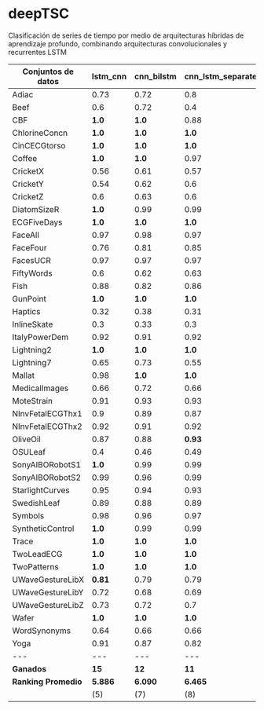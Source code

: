 # deepTSC
Clasificación de series de tiempo por medio de arquitecturas híbridas de aprendizaje profundo, combinando arquitecturas convolucionales y recurrentes LSTM

| **Conjuntos de datos** | **lstm_cnn** | **cnn_bilstm** | **cnn_lstm_separated** | **multi_cnn_bilstm2** | **cnn_lstm_separated2** | **multi_cnn_bilstm** | **resnet_bilstm** | **bilstm_resnet** | **FCN_bilstm** | **bilstm_FCN** |
| --- | --- | --- | --- | --- | --- | --- | --- | --- | --- | --- |
| Adiac | 0.73 | 0.72 | 0.8 | 0.22 | 0.77 | 0.69 | 0.75 | **0.82** | 0.77 | 0.76 |
| Beef | 0.6 | 0.72 | 0.4 | 0.59 | 0.61 | 0.69 | 0.79 | 0.72 | **0.86** | 0.79 |
| CBF | **1.0** | **1.0** | 0.88 | 0.99 | 0.87 | **1.0** | **1.0** | **1.0** | **1.0** | **1.0** |
| ChlorineConcn | **1.0** | **1.0** | **1.0** | **1.0** | **1.0** | **1.0** | **1.0** | **1.0** | **1.0** | **1.0** |
| CinCECGtorso | **1.0** | **1.0** | **1.0** | **1.0** | 0.99 | **1.0** | 0.99 | **1.0** | **1.0** | **1.0** |
| Coffee | **1.0** | **1.0** | 0.97 | 0.94 | **1.0** | 0.88 | **1.0** | **1.0** | **1.0** | **1.0** |
| CricketX | 0.56 | 0.61 | 0.57 | 0.65 | 0.56 | 0.67 | 0.71 | **0.85** | 0.71 | 0.83 |
| CricketY | 0.54 | 0.62 | 0.6 | 0.64 | 0.56 | 0.65 | 0.69 | **0.79** | 0.68 | 0.76 |
| CricketZ | 0.6 | 0.63 | 0.6 | 0.7 | 0.59 | 0.72 | 0.74 | **0.86** | 0.78 | 0.79 |
| DiatomSizeR | **1.0** | 0.99 | 0.99 | 0.95 | 0.99 | 0.99 | **1.0** | **1.0** | 0.97 | **1.0** |
| ECGFiveDays | **1.0** | **1.0** | **1.0** | **1.0** | **1.0** | **1.0** | **1.0** | **1.0** | **1.0** | **1.0** |
| FaceAll | 0.97 | 0.98 | 0.97 | 0.98 | 0.96 | 0.98 | **1.0** | **1.0** | 0.99 | 0.99 |
| FaceFour | 0.76 | 0.81 | 0.85 | 0.87 | 0.82 | 0.87 | **1.0** | **1.0** | **1.0** | **1.0** |
| FacesUCR | 0.97 | 0.97 | 0.97 | 0.97 | 0.96 | 0.98 | 0.99 | **1.0** | 0.99 | **1.0** |
| FiftyWords | 0.6 | 0.62 | 0.63 | 0.63 | 0.61 | 0.65 | 0.6 | **0.82** | 0.66 | 0.81 |
| Fish | 0.88 | 0.82 | 0.86 | 0.74 | 0.84 | 0.83 | **0.97** | **0.97** | 0.91 | 0.96 |
| GunPoint | **1.0** | **1.0** | **1.0** | 0.98 | **1.0** | **1.0** | **1.0** | **1.0** | **1.0** | **1.0** |
| Haptics | 0.32 | 0.38 | 0.31 | 0.32 | 0.32 | 0.32 | 0.2 | **0.52** | 0.27 | 0.51 |
| InlineSkate | 0.3 | 0.33 | 0.3 | 0.29 | 0.32 | 0.21 | 0.19 | 0.41 | 0.22 | **0.49** |
| ItalyPowerDem | 0.92 | 0.91 | 0.92 | 0.92 | 0.92 | 0.92 | 0.93 | **0.95** | 0.94 | 0.93 |
| Lightning2 | **1.0** | **1.0** | **1.0** | **1.0** | **1.0** | **1.0** | **1.0** | **1.0** | **1.0** | **1.0** |
| Lightning7 | 0.65 | 0.73 | 0.55 | 0.66 | 0.54 | 0.64 | 0.81 | **0.89** | 0.8 | 0.86 |
| Mallat | 0.98 | **1.0** | **1.0** | 0.96 | 0.99 | 0.63 | **1.0** | **1.0** | 0.99 | **1.0** |
| MedicalImages | 0.66 | 0.72 | 0.66 | 0.69 | 0.67 | 0.74 | 0.72 | **0.78** | 0.73 | **0.78** |
| MoteStrain | 0.91 | 0.93 | 0.93 | 0.95 | 0.93 | 0.93 | 0.95 | **0.97** | 0.91 | 0.95 |
| NInvFetalECGThx1 | 0.9 | 0.89 | 0.87 | 0.73 | 0.88 | 0.83 | 0.95 | **0.97** | 0.91 | 0.96 |
| NInvFetalECGThx2 | 0.92 | 0.91 | 0.92 | 0.89 | 0.9 | 0.89 | 0.93 | **0.95** | 0.93 | **0.95** |
| OliveOil | 0.87 | 0.88 | **0.93** | 0.61 | 0.85 | 0.72 | 0.37 | 0.0 | 0.5 | 0.0 |
| OSULeaf | 0.4 | 0.46 | 0.49 | 0.49 | 0.44 | 0.54 | 0.7 | **0.99** | 0.65 | 0.9 |
| SonyAIBORobotS1 | **1.0** | 0.99 | 0.99 | **1.0** | 0.99 | **1.0** | **1.0** | **1.0** | **1.0** | **1.0** |
| SonyAIBORobotS2 | 0.99 | 0.96 | 0.99 | 0.98 | 0.98 | 0.99 | **1.0** | **1.0** | 0.99 | **1.0** |
| StarlightCurves | 0.95 | 0.94 | 0.93 | 0.94 | 0.93 | 0.83 | 0.94 | 0.95 | 0.92 | **0.96** |
| SwedishLeaf | 0.89 | 0.88 | 0.89 | 0.82 | 0.89 | 0.93 | **0.97** | 0.96 | **0.97** | 0.95 |
| Symbols | 0.98 | 0.96 | 0.97 | 0.96 | 0.96 | 0.98 | 0.93 | **0.99** | 0.95 | 0.98 |
| SyntheticControl | **1.0** | 0.99 | 0.99 | 0.96 | 0.99 | 0.97 | 0.99 | 0.99 | 0.99 | 0.99 |
| Trace | **1.0** | **1.0** | **1.0** | **1.0** | **1.0** | **1.0** | **1.0** | **1.0** | **1.0** | **1.0** |
| TwoLeadECG | **1.0** | **1.0** | **1.0** | **1.0** | **1.0** | **1.0** | **1.0** | **1.0** | **1.0** | **1.0** |
| TwoPatterns | **1.0** | **1.0** | **1.0** | **1.0** | **1.0** | **1.0** | **1.0** | **1.0** | **1.0** | **1.0** |
| UWaveGestureLibX | **0.81** | 0.79 | 0.79 | 0.76 | 0.8 | 0.8 | 0.79 | 0.79 | 0.76 | 0.8 |
| UWaveGestureLibY | 0.72 | 0.68 | 0.69 | 0.65 | 0.68 | 0.7 | 0.65 | **0.73** | 0.62 | **0.73** |
| UWaveGestureLibZ | 0.73 | 0.72 | 0.7 | 0.68 | 0.71 | 0.71 | 0.62 | 0.73 | 0.66 | **0.77** |
| Wafer | **1.0** | **1.0** | **1.0** | **1.0** | **1.0** | **1.0** | **1.0** | **1.0** | **1.0** | **1.0** |
| WordSynonyms | 0.64 | 0.66 | 0.66 | 0.69 | 0.63 | 0.66 | 0.73 | **0.83** | 0.7 | 0.81 |
| Yoga | 0.91 | 0.87 | 0.82 | 0.78 | 0.81 | 0.83 | 0.88 | **0.97** | 0.87 | 0.96 |
| --- | --- | --- | --- | --- | --- | --- | --- | --- | --- | --- |
| **Ganados** | **15** | **12** | **11** | **9** | **9** | **11** | **18** | **36** | **15** | **23** |
| **Ranking Promedio** | **5.886** | **6.090** | **6.465** | **7.125** | **7.022** | **6.079** | **4.909** | **2.920** | **5.227** | **3.272** |
| | (5) | (7) | (8) | (10) | (9) | (6) | (3) | (1) | (4) | (2) |

